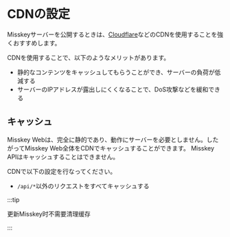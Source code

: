 # CDNの設定

Misskeyサーバーを公開するときは、[Cloudflare](https://www.cloudflare.com/)などのCDNを使用することを強くおすすめします。

CDNを使用することで、以下のようなメリットがあります。

- 静的なコンテンツをキャッシュしてもらうことができ、サーバーの負荷が低減する
- サーバーのIPアドレスが露出しにくくなることで、DoS攻撃などを緩和できる

## キャッシュ

Misskey Webは、完全に静的であり、動作にサーバーを必要としません。したがってMisskey Web全体をCDNでキャッシュすることができます。
Misskey APIはキャッシュすることはできません。

CDNで以下の設定を行なってください。

- `/api/*`以外のリクエストをすべてキャッシュする

:::tip

更新Misskey时不需要清理缓存

:::

